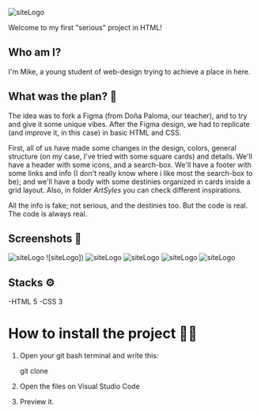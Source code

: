 ![siteLogo](https://res.cloudinary.com/dhhxrrgut/image/upload/v1747730077/Logo_1_1_viixpn.png)




Welcome to my first "serious" project in HTML!
    
 ## **Who am I?** 

I'm Mike, a young student of web-design trying to achieve a place in here. 

 ## **What was the plan?** 📝
    
The idea was to fork a Figma (from Doña Paloma, our teacher), and to try and give it some unique vibes. After the Figma design,
we had to replicate (and improve it, in this case) in basic HTML and CSS. 

First, all of us have made some changes in the design, colors, general structure (on my case, I've tried with some square
cards) and details. We'll have a header with some icons, and a search-box. We'll have a footer with some links and info (I don't
really know where i like most the search-box to be); and we'll have a body with some destinies organized in cards inside a grid
layout. Also, in folder *ArtSyles* you can check different inspirations.
    
All the info is fake; not serious, and the destinies too. But the code is real. The code is always real.

## **Screenshots** 📸

![siteLogo]()
![siteLogo])
![siteLogo]()
![siteLogo]()
![siteLogo]()
![siteLogo]()

## Stacks ⚙️

-HTML 5
-CSS 3

# How to install the project 👩‍💻 

1. Open your git bash terminal and write this:

    git clone
   
2. Open the files on Visual Studio Code
   
3. Preview it. 
